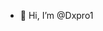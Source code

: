 - 👋 Hi, I’m @Dxpro1



<!---
Dxpro1/Dxpro1 is a ✨ special ✨ repository because its `README.md` (this file) appears on your GitHub profile.
You can click the Preview link to take a look at your changes.
--->
